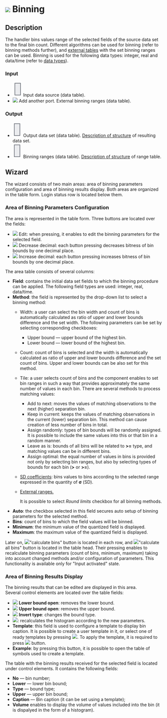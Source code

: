 # ![ ](../../images/icons/components/binning_default.svg) Binning

## Description

The handler bins values range of the selected fields of the source data set to the final bin count. Different algorithms can be used for binning (refer to binning methods further), and [external tables](./quantization/outdoor-ranges.md) with the set binning ranges can be used. Binning is used for the following data types: integer, real and data/time (refer to [data types](../../data/datatype.md)).

### Input

* ![ ](../../images/icons/app/node/ports/inputs/table_inactive.svg) Input data source (data table).
* ![ ](../../images/icons/app/node/ports/add/add_inactive_default.svg) Add another port. External binning ranges (data table).

### Output

* ![ ](../../images/icons/app/node/ports/outputs/table_inactive.svg) Output data set (data table). [Description of structure](./quantization/calculated-columns.md) of resulting data set.
* ![ ](../../images/icons/app/node/ports/outputs/table_inactive.svg) Binning ranges (data table). [Description of structure](./quantization/ranges-quantization.md) of range table.

## Wizard

The wizard consists of two main areas: area of binning parameters configuration and area of binning results display. Both areas are organized in the table form. Login status row is located below them.

### Area of Binning Parameters Configuration

The area is represented in the table form. Three buttons are located over the fields:

* ![ ](../../images/icons/toolbar-controls/edit_default.svg) Edit: when pressing, it enables to edit the binning parameters for the selected field.
* ![ ](../../images/icons/toolbar-controls/dec-decimal-places-count_default.svg) Decrease decimal: each button pressing decreases bitness of bin bounds by one decimal place.
* ![ ](../../images/icons/toolbar-controls/inc-decimal-places-count_default.svg) Increase decimal: each button pressing increases bitness of bin bounds by one decimal place.

The area table consists of several columns:

* **Field**: contains the initial data set fields to which the binning procedure can be applied. The following field types are used: integer, real, data/time.
* **Method**: the field is represented by the drop-down list to select a binning method:
   * Width: a user can select the bin width and count of bins is automatically calculated as ratio of upper and lower bounds difference and the set width. The following parameters can be set by selecting corresponding checkboxes:
      * Upper bound — upper bound of the highest bin.
      * Lower bound — lower bound of the highest bin.
   * Count: count of bins is selected and the width is automatically calculated as ratio of upper and lower bounds difference and the set count of bins. Upper and lower bounds can be also set for this method.
   * Tile: a user selects count of bins and the component enables to set bin ranges in such a way that provides approximately the same number of values in each bin. There are several methods to process matching values:
      * Add to next: moves the values of matching observations to the next (higher) separation bin.
      * Keep in current: keeps the values of matching observations in the current (lower) separation bin. This method can cause creation of less number of bins in total.
      * Assign randomly: types of bin bounds will be randomly assigned. It is possible to include the same values into this or that bin in a random manner.
      * Leave as is: bounds of all bins will be related to **>=** type, and matching values can be in different bins.
      * Assign optimal: the equal number of values in bins is provided not only by selecting bin ranges, but also by selecting types of bounds for each bin (**>** or **>=**).
   * [SD coefficients](https://wiki.loginom.ru/articles/mean-square-deviation.html): bins values to bins according to the selected range expressed in the quantity of **σ** (SD).
   * [External ranges.](./quantization/outdoor-ranges.md)

      It is possible to select *Round limits* checkbox for all binning methods.
* **Auto**: the checkbox selected in this field secures auto setup of binning parameters for the selected method.
* **Bins**: count of bins to which the field values will be binned.
* **Minimum**: the minimum value of the quantized field is displayed.
* **Maximum**: the maximum value of the quantized field is displayed.

Later on, ![ ](../../images/icons/toolbar-controls/refresh_default.svg)"calculate bins" button is located in each row, and ![ ](../../images/icons/toolbar-controls/refresh_default.svg)"calculate all bins" button is located in the table head. Their pressing enables to recalculate binning parameters (count of bins, minimum, maximum) taking into account changed methods and/or configuration of parameters. This functionality is available only for "Input activated" state.

### Area of Binning Results Display

The binning results that can be edited are displayed in this area.  
Several control elements are located over the table fields:

* ![ ](../../images/icons/checkbox-states/checked_default.svg) **Lower bound open**: removes the lower bound.
* ![ ](../../images/icons/checkbox-states/checked_default.svg) **Upper bound open**: removes the upper bound.
* ![ ](../../images/icons/toolbar-controls/invert-bound-type_default.svg) **Invert type**: changes the bound type.
* ![ ](../../images/icons/toolbar-controls/calculate-barchart_default.svg): recalculates the histogram according to the new parameters.
* **Template**: this field is used to configure a template to display bin caption. It is possible to create a user template in it, or select one of ready templates by pressing ![ ](../../images/icons/toolbar-controls/down_default.svg). To apply the template, it is required to press ![ ](../../images/icons/toolbar-controls/apply_default.svg) button.
* **Example**: by pressing this button, it is possible to open the table of symbols used to create a template.

The table with the binning results received for the selected field is located under control elements. It contains the following fields:

* **No** — bin number;
* **Lower** — lower bin bound;
* **Type** — bound type;
* **Upper** — upper bin bound;
* **Caption** — Bin caption (it can be set using a template);
* **Volume** enables to display the volume of values included into the bin (it is dispalyed in the form of a histogram).
